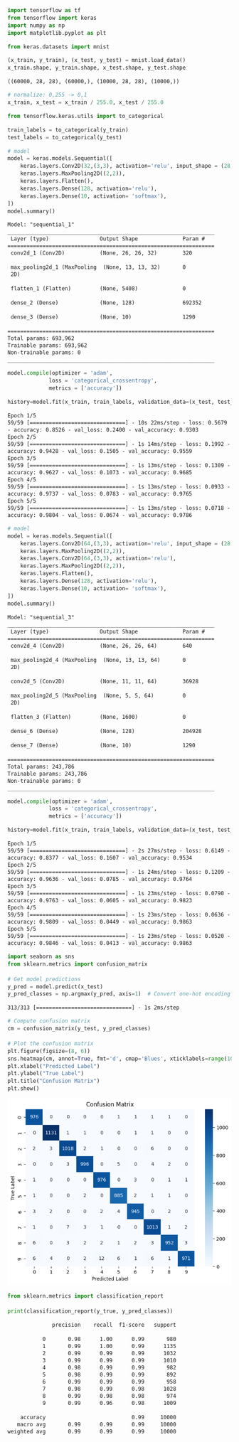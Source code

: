 ```python
import tensorflow as tf
from tensorflow import keras
import numpy as np
import matplotlib.pyplot as plt
```


```python
from keras.datasets import mnist
```


```python
(x_train, y_train), (x_test, y_test) = mnist.load_data()
x_train.shape, y_train.shape, x_test.shape, y_test.shape
```




    ((60000, 28, 28), (60000,), (10000, 28, 28), (10000,))




```python
# normalize: 0,255 -> 0,1
x_train, x_test = x_train / 255.0, x_test / 255.0
```


```python
from tensorflow.keras.utils import to_categorical
```


```python
train_labels = to_categorical(y_train)
test_labels = to_categorical(y_test)
```


```python
# model
model = keras.models.Sequential([
    keras.layers.Conv2D(32,(3,3), activation='relu', input_shape = (28,28,1)),
    keras.layers.MaxPooling2D((2,2)),
    keras.layers.Flatten(),
    keras.layers.Dense(128, activation='relu'),
    keras.layers.Dense(10, activation= 'softmax'),
])
model.summary()
```

    Model: "sequential_1"
    _________________________________________________________________
     Layer (type)                Output Shape              Param #   
    =================================================================
     conv2d_1 (Conv2D)           (None, 26, 26, 32)        320       
                                                                     
     max_pooling2d_1 (MaxPooling  (None, 13, 13, 32)       0         
     2D)                                                             
                                                                     
     flatten_1 (Flatten)         (None, 5408)              0         
                                                                     
     dense_2 (Dense)             (None, 128)               692352    
                                                                     
     dense_3 (Dense)             (None, 10)                1290      
                                                                     
    =================================================================
    Total params: 693,962
    Trainable params: 693,962
    Non-trainable params: 0
    _________________________________________________________________
    


```python
model.compile(optimizer = 'adam',
             loss = 'categorical_crossentropy',
             metrics = ['accuracy'])
```


```python
history=model.fit(x_train, train_labels, validation_data=(x_test, test_labels), epochs=5, batch_size = 1024)
```

    Epoch 1/5
    59/59 [==============================] - 10s 22ms/step - loss: 0.5679 - accuracy: 0.8526 - val_loss: 0.2400 - val_accuracy: 0.9303
    Epoch 2/5
    59/59 [==============================] - 1s 14ms/step - loss: 0.1992 - accuracy: 0.9428 - val_loss: 0.1505 - val_accuracy: 0.9559
    Epoch 3/5
    59/59 [==============================] - 1s 13ms/step - loss: 0.1309 - accuracy: 0.9627 - val_loss: 0.1073 - val_accuracy: 0.9685
    Epoch 4/5
    59/59 [==============================] - 1s 13ms/step - loss: 0.0933 - accuracy: 0.9737 - val_loss: 0.0783 - val_accuracy: 0.9765
    Epoch 5/5
    59/59 [==============================] - 1s 13ms/step - loss: 0.0718 - accuracy: 0.9804 - val_loss: 0.0674 - val_accuracy: 0.9786
    




```python
# model
model = keras.models.Sequential([
    keras.layers.Conv2D(64,(3,3), activation='relu', input_shape = (28,28,1)),
    keras.layers.MaxPooling2D((2,2)),
    keras.layers.Conv2D(64,(3,3), activation='relu'),
    keras.layers.MaxPooling2D((2,2)),
    keras.layers.Flatten(),
    keras.layers.Dense(128, activation='relu'),
    keras.layers.Dense(10, activation= 'softmax'),
])
model.summary()
```

    Model: "sequential_3"
    _________________________________________________________________
     Layer (type)                Output Shape              Param #   
    =================================================================
     conv2d_4 (Conv2D)           (None, 26, 26, 64)        640       
                                                                     
     max_pooling2d_4 (MaxPooling  (None, 13, 13, 64)       0         
     2D)                                                             
                                                                     
     conv2d_5 (Conv2D)           (None, 11, 11, 64)        36928     
                                                                     
     max_pooling2d_5 (MaxPooling  (None, 5, 5, 64)         0         
     2D)                                                             
                                                                     
     flatten_3 (Flatten)         (None, 1600)              0         
                                                                     
     dense_6 (Dense)             (None, 128)               204928    
                                                                     
     dense_7 (Dense)             (None, 10)                1290      
                                                                     
    =================================================================
    Total params: 243,786
    Trainable params: 243,786
    Non-trainable params: 0
    _________________________________________________________________
    


```python
model.compile(optimizer = 'adam',
             loss = 'categorical_crossentropy',
             metrics = ['accuracy'])
```


```python
history=model.fit(x_train, train_labels, validation_data=(x_test, test_labels), epochs=5, batch_size = 1024)
```

    Epoch 1/5
    59/59 [==============================] - 2s 27ms/step - loss: 0.6149 - accuracy: 0.8377 - val_loss: 0.1607 - val_accuracy: 0.9534
    Epoch 2/5
    59/59 [==============================] - 1s 24ms/step - loss: 0.1209 - accuracy: 0.9636 - val_loss: 0.0785 - val_accuracy: 0.9764
    Epoch 3/5
    59/59 [==============================] - 1s 23ms/step - loss: 0.0790 - accuracy: 0.9763 - val_loss: 0.0605 - val_accuracy: 0.9823
    Epoch 4/5
    59/59 [==============================] - 1s 23ms/step - loss: 0.0636 - accuracy: 0.9809 - val_loss: 0.0449 - val_accuracy: 0.9863
    Epoch 5/5
    59/59 [==============================] - 1s 23ms/step - loss: 0.0520 - accuracy: 0.9846 - val_loss: 0.0413 - val_accuracy: 0.9863
    





```python
import seaborn as sns
from sklearn.metrics import confusion_matrix

# Get model predictions
y_pred = model.predict(x_test)
y_pred_classes = np.argmax(y_pred, axis=1)  # Convert one-hot encoding to labels
```

    313/313 [==============================] - 1s 2ms/step
    


```python
# Compute confusion matrix
cm = confusion_matrix(y_test, y_pred_classes)

# Plot the confusion matrix
plt.figure(figsize=(8, 6))
sns.heatmap(cm, annot=True, fmt='d', cmap='Blues', xticklabels=range(10), yticklabels=range(10))
plt.xlabel("Predicted Label")
plt.ylabel("True Label")
plt.title("Confusion Matrix")
plt.show()
```


    
![png](images/05c_output_18_0.png)
    




```python
from sklearn.metrics import classification_report

print(classification_report(y_true, y_pred_classes))

```

                  precision    recall  f1-score   support
    
               0       0.98      1.00      0.99       980
               1       0.99      1.00      0.99      1135
               2       0.99      0.99      0.99      1032
               3       0.99      0.99      0.99      1010
               4       0.98      0.99      0.99       982
               5       0.98      0.99      0.99       892
               6       0.99      0.99      0.99       958
               7       0.98      0.99      0.98      1028
               8       0.99      0.98      0.98       974
               9       0.99      0.96      0.98      1009
    
        accuracy                           0.99     10000
       macro avg       0.99      0.99      0.99     10000
    weighted avg       0.99      0.99      0.99     10000
    
    
